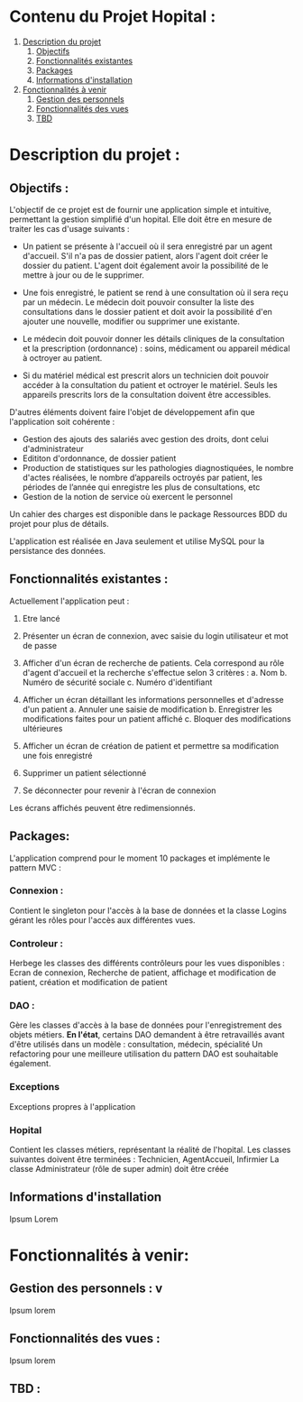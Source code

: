 # Contenu du Projet Hopital :
1. [Description du projet](#description)
    1. [Objectifs](#objectifs)
    2. [Fonctionnalités existantes](#fonction)
    3. [Packages](#packages)
    4. [Informations d'installation](#install)
2. [Fonctionnalités à venir](#soon)
    1. [Gestion des personnels](#people)
    2. [Fonctionnalités des vues](#views)
    3. [TBD](#TBD)

# Description du projet :  <a name="description"></a>

## Objectifs : <a name="Objectifs"></a>

L'objectif de ce projet est de fournir une application simple et intuitive, permettant la gestion simplifié d'un hopital. Elle doit être en mesure de traiter les cas d'usage suivants :
- Un patient se présente à l'accueil où il sera enregistré par un agent d'accueil. S'il n'a pas de dossier patient, alors l'agent doit créer le dossier du patient. L'agent doit également avoir la possibilité de le mettre à jour ou de le supprimer. 

- Une fois enregistré, le patient se rend à une consultation où il sera reçu par un médecin. Le médecin doit pouvoir consulter la liste des consultations dans le dossier patient et doit avoir la possibilité d'en ajouter une nouvelle, modifier ou supprimer une existante. 

- Le médecin doit pouvoir donner les détails cliniques de la consultation et la prescription (ordonnance) : soins, médicament ou appareil médical à octroyer au patient.

- Si du matériel médical est prescrit alors un technicien doit pouvoir accéder à la consultation du patient et octroyer le matériel. Seuls les appareils prescrits lors de la consultation doivent être accessibles. 

D'autres éléments doivent faire l'objet de développement afin que l'application soit cohérente :
- Gestion des ajouts des salariés avec gestion des droits, dont celui d'administrateur
- Edititon d'ordonnance, de dossier patient
- Production de statistiques sur les pathologies diagnostiquées, le nombre d'actes réalisées, le nombre d’appareils octroyés par patient, les périodes de l’année qui enregistre les plus de consultations, etc
- Gestion de la notion de service où exercent le personnel

Un cahier des charges est disponible dans le package Ressources BDD du projet pour plus de détails.

L'application est réalisée en Java seulement et utilise MySQL pour la persistance des données.

## Fonctionnalités existantes : <a name="fonction"></a>
Actuellement l'application peut :
1. Etre lancé 
2. Présenter un écran de connexion, avec saisie du login utilisateur et mot de passe

3. Afficher d'un écran de recherche de patients. Cela correspond au rôle d'agent d'accueil et la recherche s'effectue selon 3 critères :
a. Nom
b. Numéro de sécurité sociale
c. Numéro d'identifiant

4. Afficher un écran détaillant les informations personnelles et d'adresse d'un patient
a. Annuler une saisie de modification
b. Enregistrer les modifications faites pour un patient affiché
c. Bloquer des modifications ultérieures

5. Afficher un écran de création de patient et permettre sa modification une fois enregistré

6. Supprimer un patient sélectionné

7. Se déconnecter pour revenir à l'écran de connexion

Les écrans affichés peuvent être redimensionnés.


## Packages: <a name="packages"></a>
L'application comprend pour le moment 10 packages et implémente le pattern MVC :

### Connexion : 
Contient le singleton pour l'accès à la base de données et la classe Logins gérant les rôles pour l'accès aux différentes vues.

### Controleur :
Herbege les classes des différents contrôleurs pour les vues disponibles : Ecran de connexion, Recherche de patient, affichage et modification de patient, création et modification de patient

### DAO :
Gère les classes d'accès à la base de données pour l'enregistrement des objets métiers.
**En l'état**, certains DAO demandent à être retravaillés avant d'être utilisés dans un modèle : consultation, médecin, spécialité
Un refactoring pour une meilleure utilisation du pattern DAO est souhaitable également.

### Exceptions
Exceptions propres à l'application

### Hopital
Contient les classes métiers, représentant la réalité de l'hopital.
Les classes suivantes doivent être terminées : Technicien, AgentAccueil, Infirmier
La classe Administrateur (rôle de super admin) doit être créée



## Informations d'installation <a name="install"></a>
Ipsum Lorem


# Fonctionnalités à venir: <a name="soon"></a>

## Gestion des personnels : <a name="people"></a> v

Ipsum lorem

## Fonctionnalités des vues : <a name="views"></a>
Ipsum lorem

## TBD : <a name="TBD"></a>
